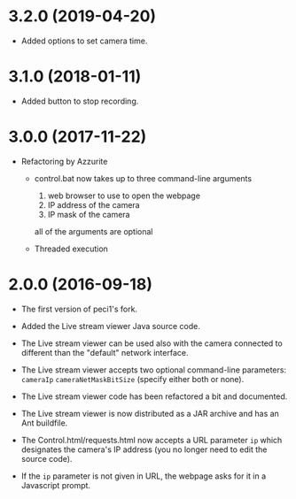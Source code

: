 # 3.2.0 (2019-04-20) #

- Added options to set camera time.

# 3.1.0 (2018-01-11) #

- Added button to stop recording.

# 3.0.0 (2017-11-22) #

- Refactoring by Azzurite
    - control.bat now takes up to three command-line arguments
        1. web browser to use to open the webpage
        1. IP address of the camera
        1. IP mask of the camera
        
        all of the arguments are optional
    - Threaded execution        

# 2.0.0 (2016-09-18) #

- The first version of peci1's fork.

- Added the Live stream viewer Java source code.
- The Live stream viewer can be used also with the camera connected to different than the "default" network interface.
- The Live stream viewer accepts two optional command-line parameters: `cameraIp` `cameraNetMaskBitSize` (specify either both or none).
- The Live stream viewer code has been refactored a bit and documented.
- The Live stream viewer is now distributed as a JAR archive and has an Ant buildfile.

- The Control.html/requests.html now accepts a URL parameter `ip` which designates the camera's IP address (you no longer need to edit the source code).
- If the `ip` parameter is not given in URL, the webpage asks for it in a Javascript prompt.
